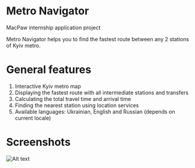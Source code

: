 # Metro Navigator

MacPaw internship application project

Metro Navigator helps you to find the fastest route between any 2 stations of Kyiv metro.

# General features
1) Interactive Kyiv metro map
2) Displaying the fastest route with all intermediate stations and transfers
3) Calculating the total travel time and arrival time
4) Finding the nearest station using location services
5) Available languages: Ukrainian, English and Russian (depends on current locale)

# Screenshots

![Alt text](https://drive.google.com/file/d/0B3GyqK-GORyLVEE1NURqWUhKRlk/view?usp=sharing)

